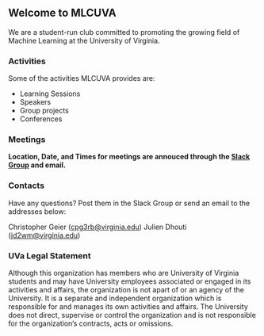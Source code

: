 ## Welcome to MLCUVA

We are a student-run club committed to promoting the growing field of Machine Learning at the University of Virginia. 

### Activities

Some of the activities MLCUVA provides are:

- Learning Sessions
- Speakers
- Group projects
- Conferences

### Meetings

**Location, Date, and Times for meetings are annouced through the [Slack Group](mlcuva.slack.com) and email.**

### Contacts

Have any questions? Post them in the Slack Group or send an email to the addresses below:

Christopher Geier (cpg3rb@virginia.edu)
Julien Dhouti (jd2wm@virginia.edu)

### UVa Legal Statement

Although this organization has members who are University of Virginia students and may have University employees associated or engaged in its activities and affairs, the organization is not apart of or an agency of the University. It is a separate and independent organization which is responsible for and manages its own activities and affairs. The University does not direct, supervise or control the organization and is not responsible for the organization’s contracts, acts or omissions.


